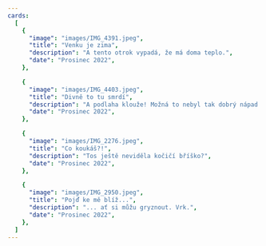 ```yaml
---
cards:
  [
    {
      "image": "images/IMG_4391.jpeg",
      "title": "Venku je zima",
      "description": "A tento otrok vypadá, že má doma teplo.",
      "date": "Prosinec 2022",
    },

    {
      "image": "images/IMG_4403.jpeg",
      "title": "Divně to tu smrdí",
      "description": "A podlaha klouže! Možná to nebyl tak dobrý nápad.",
      "date": "Prosinec 2022",
    },

    {
      "image": "images/IMG_2276.jpeg",
      "title": "Co koukáš?!",
      "description": "Tos ještě neviděla kočičí bříško?",
      "date": "Prosinec 2022",
    },

    {
      "image": "images/IMG_2950.jpeg",
      "title": "Pojď ke mě blíž...",
      "description": "... ať si můžu gryznout. Vrk.",
      "date": "Prosinec 2022",
    },
  ]
---
```

